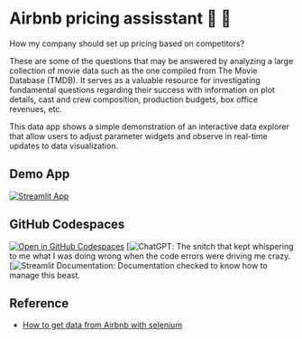 # Airbnb pricing assisstant 🏡 🤖

How my company should set up pricing based on competitors? 



These are some of the questions that may be answered by analyzing a large collection of movie data such as the one compiled from The Movie Database (TMDB). It serves as a valuable resource for investigating fundamental questions regarding their success with information on plot details, cast and crew composition, production budgets, box office revenues, etc.

This data app shows a simple demonstration of an interactive data explorer that allow users to adjust parameter widgets and observe in real-time updates to data visualization.

## Demo App

[![Streamlit App](https://static.streamlit.io/badges/streamlit_badge_black_white.svg)](https://airbnbscraper-4ndj0jofxhh.streamlit.app/)

## GitHub Codespaces

[![Open in GitHub Codespaces](https://github.com/codespaces/badge.svg)](https://codespaces.new/dataprofessor/movies-explorer?quickstart=1)
[![ChatGPT](https://chat.openai.com/): The snitch that kept whispering to me what I was doing wrong when the code errors were driving me crazy.
[![Streamlit Documentation](https://docs.streamlit.io/): Documentation checked to know how to manage this beast.




## Reference

- [How to get data from Airbnb with selenium](https://stackoverflow.com/questions/75163869/how-to-get-data-from-airbnb-with-selenium)
  
